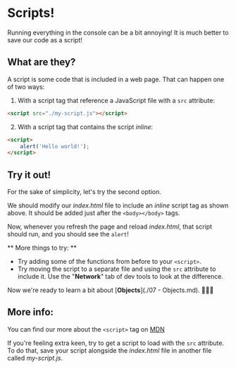 # Scripts!

Running everything in the console can be a bit annoying! It is much better to save our code as a script!

## What are they?

A script is some code that is included in a web page. That can happen one of two ways:

1) With a script tag that reference a JavaScript file with a `src` attribute:

```html
<script src="./my-script.js"></script>
```

2) With a script tag that contains the script *inline*:

```html
<script>
    alert('Hello world!');
</script>
```

## Try it out!

For the sake of simplicity, let's try the second option.

We should modify our *index.html* file to include an *inline* script tag as shown above. It should be added just after the `<body></body>` tags.

Now, whenever you refresh the page and reload *index.html*, that script should run, and you should see the `alert`!

** More things to try: **

* Try adding some of the functions from before to your `<script>`.
* Try moving the script to a separate file and using the `src` attribute to include it. Use the "**Network**" tab of dev tools to look at the difference.

Now we're ready to learn a bit about [**Objects**](./07 - Objects.md). 👏👏👏

## More info:

You can find our more about the `<script>` tag on [MDN](https://developer.mozilla.org/en-US/docs/Web/HTML/Element/script)

If you're feeling extra keen, try to get a script to load with the `src` attribute. To do that, save your script alongside the *index.html* file in another file called *my-script.js*.
